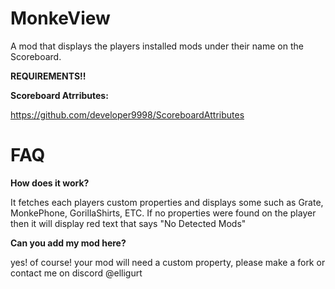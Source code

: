 # MonkeView
A mod that displays the players installed mods under their name on the Scoreboard.

**REQUIREMENTS!!**

**Scoreboard Atrributes:**

https://github.com/developer9998/ScoreboardAttributes



# FAQ

**How does it work?**

It fetches each players custom properties and displays some such as Grate, MonkePhone, GorillaShirts, ETC. If no properties were found on the player then it will display red text that says "No Detected Mods"

**Can you add my mod here?** 

yes! of course! your mod will need a custom property, please make a fork or contact me on discord @elligurt
